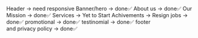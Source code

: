 Header -> need responsive
Banner/hero -> done✅
About us -> done✅
Our Mission -> done✅
Services -> Yet to Start
Achivements -> Resign
jobs -> done✅
promotional -> done✅
testinomial -> done✅
footer and privacy policy -> done✅